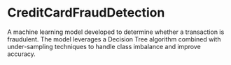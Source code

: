# CreditCardFraudDetection

A machine learning model developed to determine whether a transaction is fraudulent. The model leverages a Decision Tree algorithm combined with under-sampling techniques to handle class imbalance and improve accuracy.
